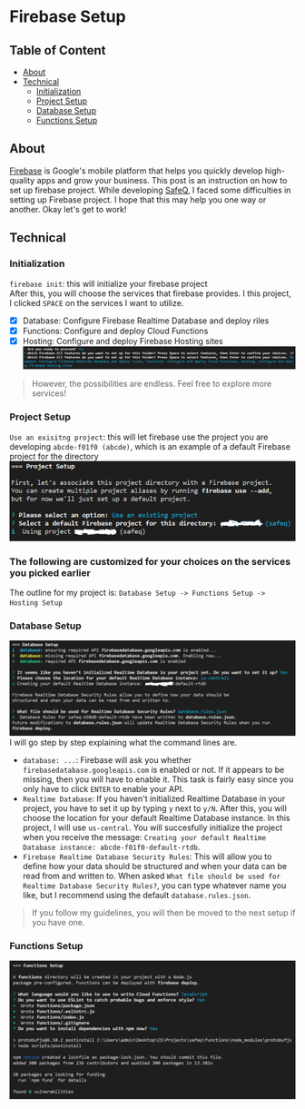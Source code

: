 # Firebase Setup

## Table of Content
- [About](https://github.com/ltn18/SafeQ/blob/main/FirebaseSetup.md#about)
- [Technical](https://github.com/ltn18/SafeQ/blob/main/FirebaseSetup.md#technical)
  * [Initialization](https://github.com/ltn18/SafeQ/blob/main/FirebaseSetup.md#initialization)
  * [Project Setup](https://github.com/ltn18/SafeQ/blob/main/FirebaseSetup.md#project-setup)
  * [Database Setup](https://github.com/ltn18/SafeQ/blob/main/FirebaseSetup.md#database-setup)
  * [Functions Setup](https://github.com/ltn18/SafeQ/blob/main/FirebaseSetup.md#functions-setup)

## About
[Firebase](https://firebase.google.com/) is Google's mobile platform that helps you quickly develop high-quality apps and grow your business.
This post is an instruction on how to set up firebase project.
While developing [SafeQ](https://github.com/ltn18/SafeQ/), I faced some difficulties in setting up Firebase project.
I hope that this may help you one way or another. Okay let's get to work!

## Technical

### Initialization
`firebase init`: this will initialize your firebase project\
After this, you will choose the services that firebase provides. I this project, I clicked `SPACE` on 
the services I want to utilize.
- [x] Database: Configure Firebase Realtime Database and deploy riles
- [x] Functions: Configure and deploy Cloud Functions
- [x] Hosting: Configure and deploy Firebase Hosting sites
![image](/public/firebaseSetup/firebase-init.PNG)  
> However, the possibilities are endless. Feel free to explore more services!

### Project Setup
`Use an exisitng project`: this will let firebase use the project you are developing
`abcde-f01f0 (abcde)`, which is an example of a default Firebase project for the directory
![image](/public/firebaseSetup/project-setup.PNG)  

### The following are customized for your choices on the services you picked earlier 
The outline for my project is: `Database Setup -> Functions Setup -> Hosting Setup`

### Database Setup
![image](/public/firebaseSetup/database-setup.PNG)
I will go step by step explaining what the command lines are.
- `database: ...`: Firebase will ask you whether `firebasedatabase.googleapis.com` is enabled or not. If it appears to be missing, then you will have to enable it. This task is fairly easy since you only have to click `ENTER` to enable your API.
- `Realtime Database`: If you haven't initialized Realtime Database in your project, you have to set it up by typing `y` next to `y/N`. After this, you will choose the location for your default Realtime Database instance. In this project, I will use `us-central`. You will succesfully initialize the project when you receive the message: 
`Creating your default Realtime Database instance: abcde-f01f0-default-rtdb`.
- `Firebase Realtime Database Security Rules`: This will allow you to define how your data should be structured and when your data can be read from and written to. When asked `What file should be used for Realtime Database Security Rules?`, you can type whatever name you like, but I recommend using the default `database.rules.json`.
> If you follow my guidelines, you will then be moved to the next setup if you have one.

### Functions Setup
![image](/public/firebaseSetup/functions-setup.PNG)